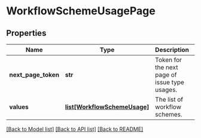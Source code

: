 # WorkflowSchemeUsagePage

## Properties
Name | Type | Description | Notes
------------ | ------------- | ------------- | -------------
**next_page_token** | **str** | Token for the next page of issue type usages. | [optional] 
**values** | [**list[WorkflowSchemeUsage]**](WorkflowSchemeUsage.md) | The list of workflow schemes. | [optional] 

[[Back to Model list]](../README.md#documentation-for-models) [[Back to API list]](../README.md#documentation-for-api-endpoints) [[Back to README]](../README.md)


